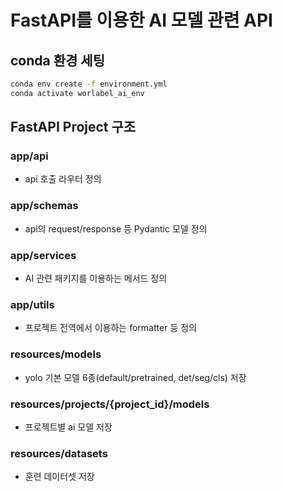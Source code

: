 # FastAPI를 이용한 AI 모델 관련 API

## conda 환경 세팅
```bash
conda env create -f environment.yml
conda activate worlabel_ai_env
```

## FastAPI Project 구조

### app/api
- api 호출 라우터 정의

### app/schemas
- api의 request/response 등 Pydantic 모델 정의

### app/services
- AI 관련 패키지를 이용하는 메서드 정의

### app/utils
- 프로젝트 전역에서 이용하는 formatter 등 정의

### resources/models
- yolo 기본 모델 6종(default/pretrained, det/seg/cls) 저장

### resources/projects/{project_id}/models
- 프로젝트별 ai 모델 저장

### resources/datasets
- 훈련 데이터셋 저장
